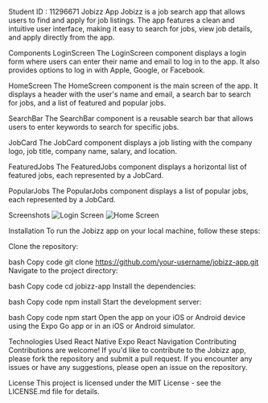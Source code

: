 Student ID : 11296671
Jobizz App
Jobizz is a job search app that allows users to find and apply for job listings. The app features a clean and intuitive user interface, making it easy to search for jobs, view job details, and apply directly from the app.

Components
LoginScreen
The LoginScreen component displays a login form where users can enter their name and email to log in to the app. It also provides options to log in with Apple, Google, or Facebook.

HomeScreen
The HomeScreen component is the main screen of the app. It displays a header with the user's name and email, a search bar to search for jobs, and a list of featured and popular jobs.

SearchBar
The SearchBar component is a reusable search bar that allows users to enter keywords to search for specific jobs.

JobCard
The JobCard component displays a job listing with the company logo, job title, company name, salary, and location.

FeaturedJobs
The FeaturedJobs component displays a horizontal list of featured jobs, each represented by a JobCard.

PopularJobs
The PopularJobs component displays a list of popular jobs, each represented by a JobCard.

Screenshots
![Login Screen](assets/Loginscreen.png)
![Home Screen](assets/Homescrene.png)

Installation
To run the Jobizz app on your local machine, follow these steps:

Clone the repository:

bash
Copy code
git clone https://github.com/your-username/jobizz-app.git
Navigate to the project directory:

bash
Copy code
cd jobizz-app
Install the dependencies:

bash
Copy code
npm install
Start the development server:

bash
Copy code
npm start
Open the app on your iOS or Android device using the Expo Go app or in an iOS or Android simulator.

Technologies Used
React Native
Expo
React Navigation
Contributing
Contributions are welcome! If you'd like to contribute to the Jobizz app, please fork the repository and submit a pull request. If you encounter any issues or have any suggestions, please open an issue on the repository.

License
This project is licensed under the MIT License - see the LICENSE.md file for details.
